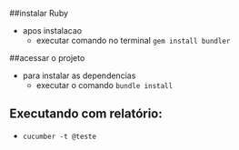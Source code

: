 ##instalar Ruby
 * apos instalacao 
    * executar comando no terminal ```gem install bundler```

##acessar o projeto
* para instalar as dependencias 
    * executar o comando ```bundle install```
 

## Executando com relatório:

* ```cucumber -t @teste ```

